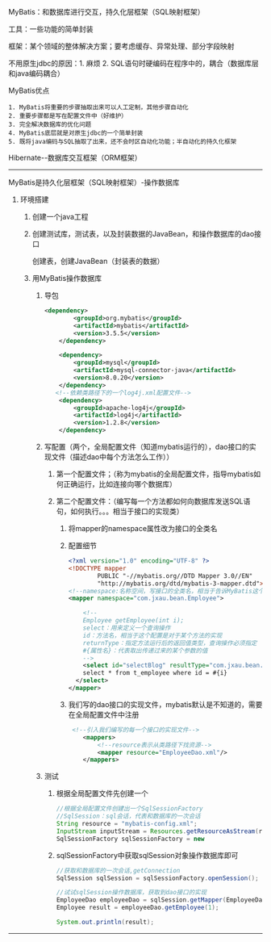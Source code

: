 MyBatis：和数据库进行交互，持久化层框架（SQL映射框架）

工具：一些功能的简单封装

框架：某个领域的整体解决方案；要考虑缓存、异常处理、部分字段映射

不用原生jdbc的原因：1. 麻烦  2. SQL语句时硬编码在程序中的，耦合（数据库层和java编码耦合）

MyBatis优点

```
1. MyBatis将重要的步骤抽取出来可以人工定制，其他步骤自动化
2. 重要步骤都是写在配置文件中（好维护）
3. 完全解决数据库的优化问题
4. MyBatis底层就是对原生jdbc的一个简单封装
5. 既将java编码与SQL抽取了出来，还不会时区自动化功能；半自动化的持久化框架
```

Hibernate--数据库交互框架（ORM框架）

---

MyBatis是持久化层框架（SQL映射框架）-操作数据库

1. 环境搭建

   1. 创建一个java工程

   2. 创建测试库，测试表，以及封装数据的JavaBean，和操作数据库的dao接口

      创建表，创建JavaBean（封装表的数据）

   3. 用MyBatis操作数据库

      1. 导包

         ```xml
         <dependency>
                 <groupId>org.mybatis</groupId>
                 <artifactId>mybatis</artifactId>
                 <version>3.5.5</version>
             </dependency>
         
             <dependency>
                 <groupId>mysql</groupId>
                 <artifactId>mysql-connector-java</artifactId>
                 <version>8.0.20</version>
             </dependency>
         	<!--依赖类路径下的一个log4j.xml配置文件-->
             <dependency>
                 <groupId>apache-log4j</groupId>
                 <artifactId>log4j</artifactId>
                 <version>1.2.8</version>
             </dependency>
         ```

      2. 写配置（两个，全局配置文件（知道mybatis运行的），dao接口的实现文件（描述dao中每个方法怎么工作））

         1. 第一个配置文件；（称为mybatis的全局配置文件，指导mybatis如何正确运行，比如连接向哪个数据库）

         2. 第二个配置文件：（编写每一个方法都如何向数据库发送SQL语句，如何执行。。。相当于接口的实现类）

            1. 将mapper的namespace属性改为接口的全类名

            2. 配置细节

               ```xml
               <?xml version="1.0" encoding="UTF-8" ?>
               <!DOCTYPE mapper
                       PUBLIC "-//mybatis.org//DTD Mapper 3.0//EN"
                       "http://mybatis.org/dtd/mybatis-3-mapper.dtd">
               <!--namespace:名称空间，写接口的全类名，相当于告诉MyBatis这个配置文件是实现哪个接口的-->
               <mapper namespace="com.jxau.bean.Employee">
               
                   <!--
                   Employee getEmployee(int i);
                   select：用来定义一个查询操作
                   id：方法名，相当于这个配置是对于某个方法的实现
                   returnType：指定方法运行后的返回值类型，查询操作必须指定
                   #{属性名}：代表取出传递过来的某个参数的值
                   -->
                   <select id="selectBlog" resultType="com.jxau.bean.Employee">
                   select * from t_employee where id = #{i}
                 </select>
               </mapper>
               ```

            3. 我们写的dao接口的实现文件，mybatis默认是不知道的，需要在全局配置文件中注册

               ```xml
                <!--引入我们编写的每一个接口的实现文件-->
                   <mappers>
                       <!--resource表示从类路径下找资源-->
                       <mapper resource="EmployeeDao.xml"/>
                   </mappers>
               ```

      3. 测试

         1. 根据全局配置文件先创建一个

            ```java
            //根据全局配置文件创建出一个SqlSessionFactory
            //SqlSession：sql会话，代表和数据库的一次会话
            String resource = "mybatis-config.xml";
            InputStream inputStream = Resources.getResourceAsStream(resource);
            SqlSessionFactory sqlSessionFactory = new 				                    SqlSessionFactoryBuilder().build(inputStream);
            
            ```

         2. sqlSessionFactory中获取sqlSession对象操作数据库即可

            ```java
            //获取和数据库的一次会话,getConnection
            SqlSession sqlSession = sqlSessionFactory.openSession();
            
            //试试sqlSession操作数据库，获取到dao接口的实现
            EmployeeDao employeeDao = sqlSession.getMapper(EmployeeDao.class);
            Employee result = employeeDao.getEmployee(1);
            
            System.out.println(result);
            ```



---


































